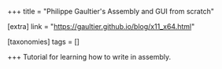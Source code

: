 +++
title = "Philippe Gaultier's Assembly and GUI from scratch"

[extra]
link = "https://gaultier.github.io/blog/x11_x64.html"

[taxonomies]
tags = []

+++
Tutorial for learning how to write in assembly.
